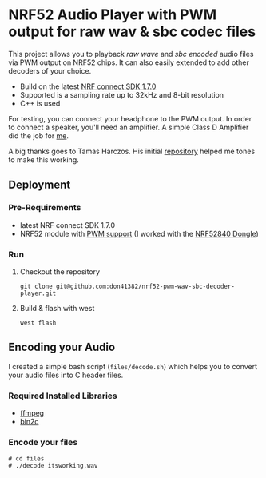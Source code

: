 # NRF52 Audio Player with PWM output for raw wav & sbc codec files

This project allows you to playback *raw wave* and *sbc encoded* audio files via PWM output on NRF52 chips. It can also easily extended to add other decoders of your choice.

- Build on the latest [NRF connect SDK 1.7.0](https://developer.nordicsemi.com/nRF_Connect_SDK/doc/1.7.0/)
- Supported is a sampling rate up to 32kHz and 8-bit resolution
- C++ is used

For testing, you can connect your headphone to the PWM output. In order to connect a speaker, you'll need an amplifier. A simple Class D Amplifier did the job for [me](https://siliconjunction.wordpress.com/2017/02/28/class-d-amplifier-for-the-arduino/).

A big thanks goes to Tamas Harczos. His initial [repository](https://sourceforge.net/u/newtom/profile/) helped me tones to make this working.

## Deployment

### Pre-Requirements

- latest NRF connect SDK 1.7.0
- NRF52 module with [PWM support](https://infocenter.nordicsemi.com/index.jsp?topic=%2Fstruct_nrf52%2Fstruct%2Fnrf52.html) (I worked with the [NRF52840 Dongle](https://www.nordicsemi.com/Products/Development-hardware/nrf52840-dongle))

### Run

1. Checkout the repository

   `git clone git@github.com:don41382/nrf52-pwm-wav-sbc-decoder-player.git`

2. Build & flash with west

   `west flash`

## Encoding your Audio

I created a simple bash script (`files/decode.sh`) which helps you to convert your audio files into C header files.

### Required Installed Libraries

- [ffmpeg](https://ffmpeg.org/)
- [bin2c](https://sourceforge.net/projects/bin2c/)

### Encode your files

```
# cd files
# ./decode itsworking.wav
```

